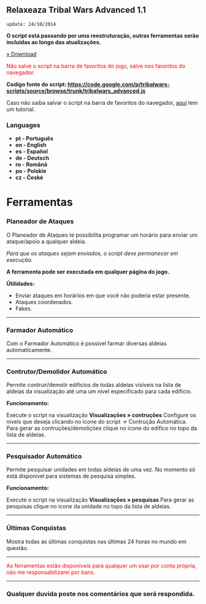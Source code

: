 ## Relaxeaza Tribal Wars Advanced 1.1 ##

`update: 24/10/2014`

**O script está passando por uma reestruturação, outras ferramentas serão incluidas ao longo das atualizações.**

[» Download](http://goo.gl/R6lFDL)

<font color='red'>Não salve o script na barra de favoritos do jogo, salve nos favoritos do navegador.</font>

**Codigo fonte do script: https://code.google.com/p/tribalwars-scripts/source/browse/trunk/tribalwars_advanced.js**

Caso não saiba salvar o script na barra de favoritos do navegador, [aqui](http://code.google.com/p/tribalwars-scripts/wiki/Adicionando_Script_Nos_Favoritos) tem um tutorial.

### Languages ###
  * **pt - Português**
  * **en - English**
  * **es - Español**
  * **de - Deutsch**
  * **ro - Română**
  * **po - Polskie**
  * **cz - České**

# Ferramentas #

### Planeador de Ataques ###

O Planeador de Ataques te possibilita programar um horário para enviar um ataque/apoio a qualquer aldeia.

_Para que os ataques sejam enviados, o script deve permanecer em execução._

**A ferramenta pode ser executada em qualquer página do jogo.**

**Útilidades:**

  * Enviar ataques em horários em que você não poderia estar presente.
  * Ataques coordenados.
  * Fakes.


---

### Farmador Automático ###

Com o Farmador Automático é possível farmar diversas aldeias automaticamente.


---

### Contrutor/Demolidor Automático ###

Permite contruir/demolir edificios de todas aldeias visiveis na lista de aldeias da visualização até uma um nivel especificado para cada edificio.

**Funcionamento:**

Execute o script na visualização **Visualizações » contruções**
Configure os niveis que deseja clicando no icone do script -> Contrução Automática.
Para gerar as contruções/demolições clique no icone do edifico no topo da lista de aldeias.


---

### Pesquisador Automático ###

Permite pesquisar unidades em todas aldeias de uma vez.
No momento só está disponivel para sistemas de pesquisa simples.

**Funcionamento:**

Execute o script na visualização **Visualizações » pesquisas**
Para gerar as pesquisas clique no icone da unidade no topo da lista de aldeias.


---

### Últimas Conquistas ###

Mostra todas as últimas conquistas nas últimas 24 horas no mundo em questão.

---

<font color='red'>As ferramentas estão disponíveis para qualquer um usar por conta própria, não me responsabilizarei por bans.</font>

---

### Qualquer duvida poste nos comentários que será respondida. ###